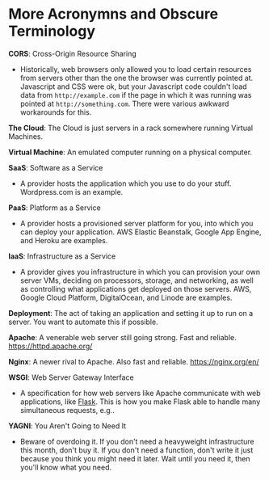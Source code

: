# More Acronymns and Obscure Terminology

**CORS**: Cross-Origin Resource Sharing
 * Historically, web browsers only allowed you to load certain resources from servers other than the one the browser was currently pointed at. Javascript and CSS were ok, but your Javascript code couldn't load data from `http://example.com` if the page in which it was running was pointed at `http://something.com`. There were various awkward workarounds for this.

**The Cloud**: The Cloud is just servers in a rack somewhere running Virtual Machines.

**Virtual Machine**: An emulated computer running on a physical computer.

**SaaS**: Software as a Service
 * A provider hosts the application which you use to do your stuff. Wordpress.com is an example.

**PaaS**: Platform as a Service
 * A provider hosts a provisioned server platform for you, into which you can deploy your application. AWS Elastic Beanstalk, Google App Engine, and Heroku are examples.

**IaaS**: Infrastructure as a Service
 * A provider gives you infrastructure in which you can provision your own server VMs, deciding on processors, storage, and networking, as well as controlling what applications get deployed on those servers. AWS, Google Cloud Platform, DigitalOcean, and Linode are examples.

**Deployment**: The act of taking an application and setting it up to run on a server. You want to automate this if possible.

**Apache**: A venerable web server still going strong. Fast and reliable. <https://httpd.apache.org/>

**Nginx**: A newer rival to Apache. Also fast and reliable. <https://nginx.org/en/>

**WSGI**: Web Server Gateway Interface
 * A specification for how web servers like Apache communicate with web applications, like [Flask](http://flask.pocoo.org/docs/0.12/deploying/mod_wsgi/). This is how you make Flask able to handle many simultaneous requests, e.g..

**YAGNI**: You Aren't Going to Need It
 * Beware of overdoing it. If you don't need a heavyweight infrastructure this month, don't buy it. If you don't need a function, don't write it just because you think you might need it later. Wait until you need it, then you'll know what you need.
